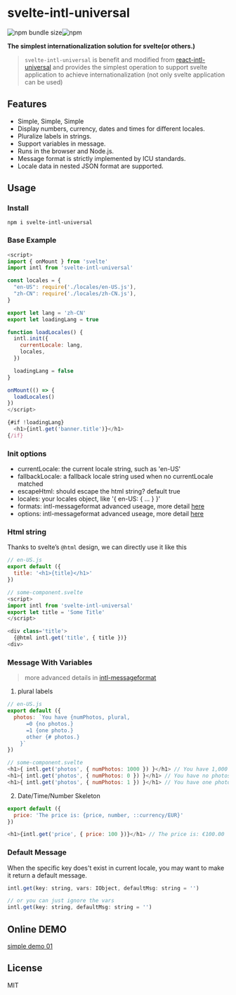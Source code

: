 # svelte-intl-universal

![npm bundle size](https://img.shields.io/bundlephobia/minzip/svelte-intl-universal)![npm](https://img.shields.io/npm/v/svelte-intl-universal)

**The simplest internationalization solution for svelte(or others.)**


> `svelte-intl-universal` is benefit and modified from [react-intl-universal](https://github.com/alibaba/react-intl-universal) and provides the simplest operation to support svelte application to achieve internationalization (not only svelte application can be used)

## Features

- Simple, Simple, Simple
- Display numbers, currency, dates and times for different locales.
- Pluralize labels in strings.
- Support variables in message.
- Runs in the browser and Node.js.
- Message format is strictly implemented by ICU standards.
- Locale data in nested JSON format are supported.

## Usage

### Install

```shell
npm i svelte-intl-universal
```

### Base Example
```js
<script>
import { onMount } from 'svelte'
import intl from 'svelte-intl-universal'

const locales = {
  "en-US": require('./locales/en-US.js'),
  "zh-CN": require('./locales/zh-CN.js'),
}

export let lang = 'zh-CN'
export let loadingLang = true

function loadLocales() {
  intl.init({
    currentLocale: lang,
    locales,
  })

  loadingLang = false
}

onMount(() => {
  loadLocales()
})
</script>

{#if !loadingLang}
  <h1>{intl.get('banner.title')}</h1>
{/if}
```

### Init options

- currentLocale: the current locale string, such as 'en-US'
- fallbackLocale: a fallback locale string used when no currentLocale matched
- escapeHtml: should escape the html string? default true
- locales: your locales object, like '{ en-US: { ... } }'
- formats: intl-messageformat advanced useage, more detail [here](https://formatjs.io/docs/intl-messageformat)
- options: intl-messageformat advanced useage, more detail [here](https://formatjs.io/docs/intl-messageformat)

### Html string

Thanks to svelte’s `@html` design, we can directly use it like this

```js
// en-US.js
export default ({
  title: '<h1>{title}</h1>'
})

// some-component.svelte
<script>
import intl from 'svelte-intl-universal'
export let title = 'Some Title'
</script>

<div class='title'>
  {@html intl.get('title', { title })}
<div>
```

### Message With Variables

> more advanced details in [intl-messageformat](https://formatjs.io/docs/intl-messageformat)

1. plural labels

```js
// en-US.js
export default ({
  photos: `You have {numPhotos, plural,
      =0 {no photos.}
      =1 {one photo.}
      other {# photos.}
    }`
})

// some-component.svelte
<h1>{ intl.get('photos', { numPhotos: 1000 }) }</h1> // You have 1,000 photos.
<h1>{ intl.get('photos', { numPhotos: 0 }) }</h1> // You have no photos.
<h1>{ intl.get('photos', { numPhotos: 1 }) }</h1> // You have one photos.
```

2. Date/Time/Number Skeleton

```js
export default ({
  price: 'The price is: {price, number, ::currency/EUR}'
})

<h1>{intl.get('price', { price: 100 })}</h1> // The price is: €100.00
```

### Default Message

When the specific key does't exist in current locale, you may want to make it return a default message.

```js
intl.get(key: string, vars: IObject, defaultMsg: string = '')

// or you can just ignore the vars
intl.get(key: string, defaultMsg: string = '')
```

## Online DEMO

[simple demo 01](https://codesandbox.io/s/hardcore-morse-71w94?file=/App.svelte:472-520)

## License

MIT
